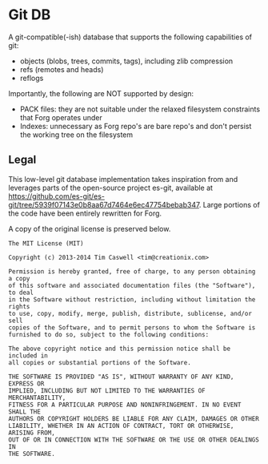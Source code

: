 # Git DB

A git-compatible(-ish) database that supports the following capabilities of git:
- objects (blobs, trees, commits, tags), including zlib compression
- refs (remotes and heads)
- reflogs

Importantly, the following are NOT supported by design:
- PACK files: they are not suitable under the relaxed filesystem constraints that Forg operates under
- Indexes: unnecessary as Forg repo's are bare repo's and don't persist the working tree on the filesystem

## Legal

This low-level git database implementation takes inspiration from and leverages
parts of the open-source project es-git, available at https://github.com/es-git/es-git/tree/5939f07143e0b8aa67d7464e6ec47754bebab347.
Large portions of the code have been entirely rewritten for Forg.

A copy of the original license is preserved below.

```
The MIT License (MIT)

Copyright (c) 2013-2014 Tim Caswell <tim@creationix.com>

Permission is hereby granted, free of charge, to any person obtaining a copy
of this software and associated documentation files (the "Software"), to deal
in the Software without restriction, including without limitation the rights
to use, copy, modify, merge, publish, distribute, sublicense, and/or sell
copies of the Software, and to permit persons to whom the Software is
furnished to do so, subject to the following conditions:

The above copyright notice and this permission notice shall be included in
all copies or substantial portions of the Software.

THE SOFTWARE IS PROVIDED "AS IS", WITHOUT WARRANTY OF ANY KIND, EXPRESS OR
IMPLIED, INCLUDING BUT NOT LIMITED TO THE WARRANTIES OF MERCHANTABILITY,
FITNESS FOR A PARTICULAR PURPOSE AND NONINFRINGEMENT. IN NO EVENT SHALL THE
AUTHORS OR COPYRIGHT HOLDERS BE LIABLE FOR ANY CLAIM, DAMAGES OR OTHER
LIABILITY, WHETHER IN AN ACTION OF CONTRACT, TORT OR OTHERWISE, ARISING FROM,
OUT OF OR IN CONNECTION WITH THE SOFTWARE OR THE USE OR OTHER DEALINGS IN
THE SOFTWARE.
```
